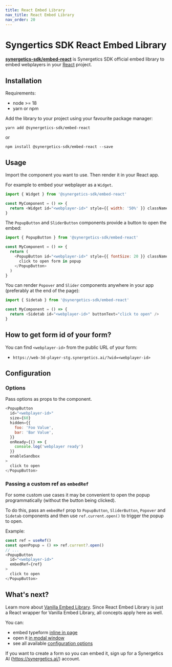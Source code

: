 ```yaml
---
title: React Embed Library
nav_title: React Embed Library
nav_order: 20
---
```


# Syngertics SDK React Embed Library

**[synergetics-sdk/embed-react](https://www.npmjs.com/package/@synergetics-sdk/embed-react)** is Synergetics SDK official embed library to embed webplayers in your [React](https://reactjs.org/) project.

## Installation

Requirements:

- node >= 18
- yarn or npm

Add the library to your project using your favourite package manager:

```shell
yarn add @synergetics-sdk/embed-react
```

or

```shell
npm install @synergetics-sdk/embed-react --save
```

## Usage

Import the component you want to use. Then render it in your React app.

For example to embed your webplayer as a `Widget`.

```javascript
import { Widget } from '@synergetics-sdk/embed-react'

const MyComponent = () => {
  return <Widget id="<webplayer-id>" style={{ width: '50%' }} className="my-form" />
}
```

The `PopupButton` and `SliderButton` components provide a button to open the embed:

```javascript
import { PopupButton } from '@synergetics-sdk/embed-react'

const MyComponent = () => {
  return (
    <PopupButton id="<webplayer-id>" style={{ fontSize: 20 }} className="my-button">
      click to open form in popup
    </PopupButton>
  )
}
```

You can render `Popover` and `Slider` components anywhere in your app (preferably at the end of the page):

```javascript
import { Sidetab } from '@synergetics-sdk/embed-react'

const MyComponent = () => {
  return <Sidetab id="<webplayer-id>" buttonText="click to open" />
}
```

## How to get form id of your form?

You can find `<webplayer-id>` from the public URL of your form:

- `https://web-3d-player-stg.synergetics.ai/?wid=<webplayer-id>`


## Configuration

### Options

Pass options as props to the component.

```javascript
<PopupButton
  id="<webplayer-id>"
  size={60}
  hidden={{
    foo: 'Foo Value',
    bar: 'Bar Value',
  }}
  onReady={() => {
    console.log('webplayer ready')
  }}
  enableSandbox
>
  click to open
</PopupButton>
```


### Passing a custom ref as `embedRef`

For some custom use cases it may be convenient to open the popup programmatically (without the button being clicked).

To do this, pass an `embedRef` prop to `PopupButton`, `SliderButton`, `Popover` and `Sidetab` components and then use `ref.current.open()` to trigger the popup to open.

Example:

```javascript
const ref = useRef()
const openPopup = () => ref.current?.open()
// ...
<PopupButton
  id="<webplayer-id>"
  embedRef={ref}
>
  click to open
</PopupButton>
```

## What's next?

Learn more about [Vanilla Embed Library](/embed/vanilla). Since React Embed Library is just a React wrapper for Vanilla Embed Library, all concepts apply here as well.

You can:

- embed typeform [inline in page](/embed/inline)
- open it [in modal window](/embed/modal)
- see all available [configuration options](/embed/configuration)

If you want to create a form so you can embed it, sign up for a Synergetics AI (https://synergetics.ai/) account.
